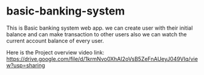 # basic-banking-system

This is Basic banking system web app. we can create user with their initial balance and can make transaction to other users also we can watch the current account balance of every user.

Here is the Project overview video link: https://drive.google.com/file/d/1krmNvo0XhAI2oVsB5ZeFnAUeyJ049VIq/view?usp=sharing
